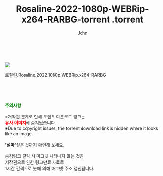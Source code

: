 ﻿---
layout: post
title:  "                   Rosaline-2022-1080p-WEBRip-x264-RARBG-torrent                .torrent"
author: John
categories: [ 영화 ]
tags: [  ]
image: https://torrentrj58.com/uploadfile/full/8f4a894dd58383f123348c243f19e23f125a56f9.jpg 
description: "                   Rosaline-2022-1080p-WEBRip-x264-RARBG-torrent                 torrent 정보 공유"
toc: true
toc_sticky: true
---

<br>
<p><img src="https://torrentrj58.com/uploadfile/full/8f4a894dd58383f123348c243f19e23f125a56f9.jpg"/></p>
 로잘린.Rosaline.2022.1080p.WEBRip.x264-RARBG  
    
<br><br><br>
<p data-ke-size="size16"><b><span style="color: green;">주의사항</span></b><br /><br />※저작권 문제로 인해 토렌트 다운로드 링크는<br /><b><span style="color: red;">유사 이미지</span></b>에 숨겨뒀습니다.<br />※Due to copyright issues, the torrent download link is hidden where it looks like an image.<br /><br /><b>'설마'</b>싶은 것까지 확인해 보세요.<br /><br />숨김링크 클릭 시 마그넷 나타나지 않는 것은<br />저작권으로 인한 링크만료 자료로<br />1시간 간격으로 봇에 의해 마그넷 주소 갱신됩니다.</p>
